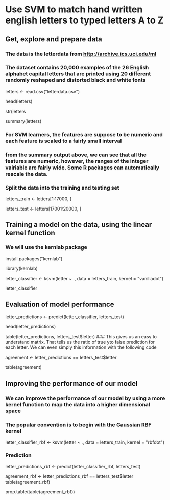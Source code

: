 # Use SVM to match hand written english letters to typed letters A to Z

## Get, explore and prepare data

### The data is the letterdata from http://archive.ics.uci.edu/ml 
### The dataset contains 20,000 examples of the 26 English alphabet capital letters that are printed using 20 different randomly reshaped and distorted black and white fonts

letters <- read.csv("letterdata.csv")

head(letters)

str(letters

summary(letters)

### For SVM learners, the features are suppose to be numeric and each feature is scaled to a fairly small interval

### from the summary output above, we can see that all the features are numeric, however, the ranges of the integer vairiable are fairly wide. Some R packages can automatically rescale the data.

### Split the data into the training and testing set

letters_train <- letters[1:17000, ]

letters_test <- letters[17001:20000, ]

## Training a model on the data, using the linear kernel function

### We will use the kernlab package

 install.packages("kernlab")
 
library(kernlab)

letter_classifier <- ksvm(letter ~ ., data = letters_train,
kernel = "vanilladot")


letter_classifier


## Evaluation of model performance

letter_predictions <- predict(letter_classifier, letters_test)

head(letter_predictions)

table(letter_predictions, letters_test$letter) ### This gives us an easy to understand matrix. That tells us the ratio of true yto false prediction for each letter. We can even simply this information with the following code

agreement <- letter_predictions == letters_test$letter

table(agreement)

## Improving the performance of our model

### We can improve the performance of our model by using a more kernel function to map the data into a higher dimensional space
### The popular convention is to begin with the Gaussian RBF kernel

letter_classifier_rbf <- ksvm(letter ~ ., data = letters_train,
kernel = "rbfdot")

### Prediction

letter_predictions_rbf <- predict(letter_classifier_rbf,
letters_test)

agreement_rbf <- letter_predictions_rbf == letters_test$letter
table(agreement_rbf)

prop.table(table(agreement_rbf))
















